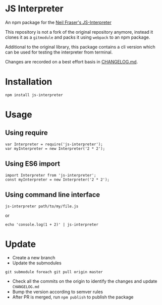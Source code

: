 JS Interpreter
==============

An npm package for the [Neil Fraser's JS-Interpreter](https://github.com/NeilFraser/JS-Interpreter)

This repository is not a fork of the original repository anymore, instead it
clones it as a `gitmodule` and packs it using `webpack` to an npm package.

Additional to the original library, this package contains a cli version which
can be used for testing the interpreter from terminal.

Changes are recorded on a best effort basis in [CHANGELOG.md](CHANGELOG.md).

# Installation

`npm install js-interpreter`

# Usage

## Using require

```
var Interpreter = require('js-interpreter');
var myInterpreter = new Interpreter('2 * 2');
```

## Using ES6 import

```
import Interpreter from 'js-interpreter';
const myInterpreter = new Interpreter('2 * 2');
```

## Using command line interface

```
js-interpreter path/to/my/file.js
```

or

```
echo 'console.log(1 + 2)' | js-interpreter 
```

# Update

- Create a new branch
- Update the submodules

```
git submodule foreach git pull origin master
```

- Check all the commits on the origin to identify the changes and update `CHANGELOG.md`
- Bump the version according to semver rules
- After PR is merged, run `npm publish` to publish the package
